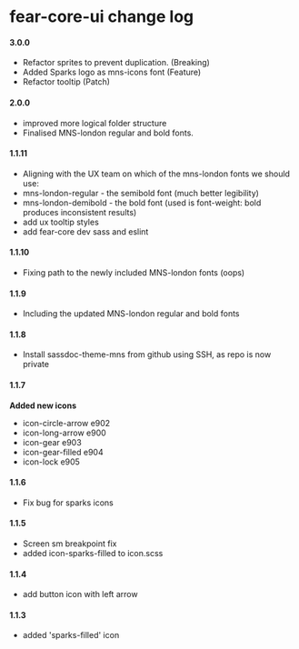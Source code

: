 # fear-core-ui change log

#### **3.0.0**
- Refactor sprites to prevent duplication. (Breaking)
- Added Sparks logo as mns-icons font (Feature)
- Refactor tooltip (Patch)

#### **2.0.0**
- improved more logical folder structure
- Finalised MNS-london regular and bold fonts.

#### **1.1.11**
- Aligning with the UX team on which of the mns-london fonts we should use:
 - mns-london-regular - the semibold font (much better legibility)
 - mns-london-demibold - the bold font (used is font-weight: bold produces inconsistent results)
- add ux tooltip styles
- add fear-core dev sass and eslint

#### **1.1.10**
- Fixing path to the newly included MNS-london fonts (oops)

#### **1.1.9**
- Including the updated MNS-london regular and bold fonts

#### **1.1.8**
- Install sassdoc-theme-mns from github using SSH, as repo is now private

#### **1.1.7**
**Added new icons**  
- icon-circle-arrow e902  
- icon-long-arrow e900  
- icon-gear e903  
- icon-gear-filled e904  
- icon-lock e905  

#### **1.1.6**
- Fix bug for sparks icons

#### **1.1.5**
- Screen sm breakpoint fix
- added icon-sparks-filled to icon.scss

#### **1.1.4**
- add button icon with left arrow

#### **1.1.3**
- added 'sparks-filled' icon
